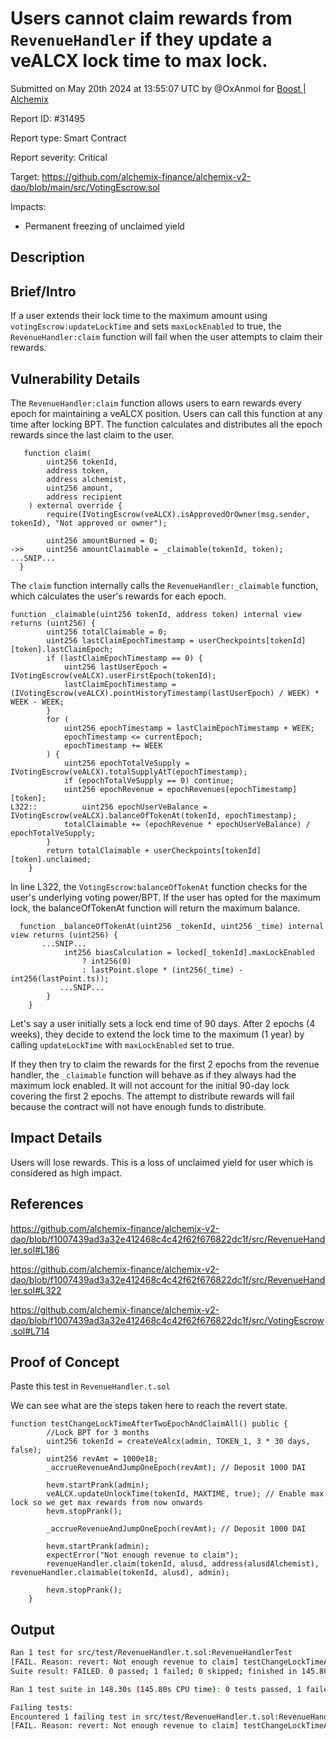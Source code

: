 
# Users cannot claim rewards from `RevenueHandler` if they update a veALCX lock time to max lock. 

Submitted on May 20th 2024 at 13:55:07 UTC by @OxAnmol for [Boost | Alchemix](https://immunefi.com/bounty/alchemix-boost/)

Report ID: #31495

Report type: Smart Contract

Report severity: Critical

Target: https://github.com/alchemix-finance/alchemix-v2-dao/blob/main/src/VotingEscrow.sol

Impacts:
- Permanent freezing of unclaimed yield

## Description
## Brief/Intro
If a user extends their lock time to the maximum amount using `votingEscrow:updateLockTime` and sets `maxLockEnabled` to true, the `RevenueHandler:claim` function will fail when the user attempts to claim their rewards.

## Vulnerability Details
The `RevenueHandler:claim` function allows users to earn rewards every epoch for maintaining a veALCX position. Users can call this function at any time after locking BPT. The function calculates and distributes all the epoch rewards since the last claim to the user.

```solidity
   function claim(
        uint256 tokenId,
        address token,
        address alchemist,
        uint256 amount,
        address recipient
    ) external override {
        require(IVotingEscrow(veALCX).isApprovedOrOwner(msg.sender, tokenId), "Not approved or owner");

        uint256 amountBurned = 0;
->>     uint256 amountClaimable = _claimable(tokenId, token);
...SNIP...
  }

```

The `claim` function internally calls the `RevenueHandler:_claimable` function, which calculates the user's rewards for each epoch.

```solidity
function _claimable(uint256 tokenId, address token) internal view returns (uint256) {
        uint256 totalClaimable = 0;
        uint256 lastClaimEpochTimestamp = userCheckpoints[tokenId][token].lastClaimEpoch;
        if (lastClaimEpochTimestamp == 0) {
            uint256 lastUserEpoch = IVotingEscrow(veALCX).userFirstEpoch(tokenId);
            lastClaimEpochTimestamp = (IVotingEscrow(veALCX).pointHistoryTimestamp(lastUserEpoch) / WEEK) * WEEK - WEEK;
        }
        for (
            uint256 epochTimestamp = lastClaimEpochTimestamp + WEEK;
            epochTimestamp <= currentEpoch;
            epochTimestamp += WEEK
        ) {
            uint256 epochTotalVeSupply = IVotingEscrow(veALCX).totalSupplyAtT(epochTimestamp);
            if (epochTotalVeSupply == 0) continue;
            uint256 epochRevenue = epochRevenues[epochTimestamp][token];
L322::          uint256 epochUserVeBalance = IVotingEscrow(veALCX).balanceOfTokenAt(tokenId, epochTimestamp);
            totalClaimable += (epochRevenue * epochUserVeBalance) / epochTotalVeSupply;
        }
        return totalClaimable + userCheckpoints[tokenId][token].unclaimed;
    }

```

In line L322, the `VotingEscrow:balanceOfTokenAt` function checks for the user's underlying voting power/BPT. If the user has opted for the maximum lock, the balanceOfTokenAt function will return the maximum balance.

```solidity
  function _balanceOfTokenAt(uint256 _tokenId, uint256 _time) internal view returns (uint256) {
       ...SNIP...
            int256 biasCalculation = locked[_tokenId].maxLockEnabled
                ? int256(0)
                : lastPoint.slope * (int256(_time) - int256(lastPoint.ts));
           ...SNIP...
        }
    }

```

Let's say a user initially sets a lock end time of 90 days. After 2 epochs (4 weeks), they decide to extend the lock time to the maximum (1 year) by calling `updateLockTime` with `maxLockEnabled` set to true.

If they then try to claim the rewards for the first 2 epochs from the revenue handler, the `_claimable` function will behave as if they always had the maximum lock enabled. It will not account for the initial 90-day lock covering the first 2 epochs. The attempt to distribute rewards will fail because the contract will not have enough funds to distribute.

## Impact Details
Users will lose rewards.
  This is a loss of unclaimed yield for user which is considered as high impact. 

## References
https://github.com/alchemix-finance/alchemix-v2-dao/blob/f1007439ad3a32e412468c4c42f62f676822dc1f/src/RevenueHandler.sol#L186

https://github.com/alchemix-finance/alchemix-v2-dao/blob/f1007439ad3a32e412468c4c42f62f676822dc1f/src/RevenueHandler.sol#L322

https://github.com/alchemix-finance/alchemix-v2-dao/blob/f1007439ad3a32e412468c4c42f62f676822dc1f/src/VotingEscrow.sol#L714


## Proof of Concept

Paste this test in `RevenueHandler.t.sol` 

We can see what are the steps taken here to reach the revert state.

```solidity
function testChangeLockTimeAfterTwoEpochAndClaimAll() public {
        //Lock BPT for 3 months
        uint256 tokenId = createVeAlcx(admin, TOKEN_1, 3 * 30 days, false);
        uint256 revAmt = 1000e18;
        _accrueRevenueAndJumpOneEpoch(revAmt); // Deposit 1000 DAI

        hevm.startPrank(admin);
        veALCX.updateUnlockTime(tokenId, MAXTIME, true); // Enable max lock so we get max rewards from now onwards
        hevm.stopPrank();

        _accrueRevenueAndJumpOneEpoch(revAmt); // Deposit 1000 DAI

        hevm.startPrank(admin);
        expectError("Not enough revenue to claim");
        revenueHandler.claim(tokenId, alusd, address(alusdAlchemist), revenueHandler.claimable(tokenId, alusd), admin);

        hevm.stopPrank();
    }
```

## Output

```bash
Ran 1 test for src/test/RevenueHandler.t.sol:RevenueHandlerTest
[FAIL. Reason: revert: Not enough revenue to claim] testChangeLockTimeAfterTwoEpochAndClaimAll() (gas: 3287974)
Suite result: FAILED. 0 passed; 1 failed; 0 skipped; finished in 145.80s (113.26s CPU time)

Ran 1 test suite in 148.30s (145.80s CPU time): 0 tests passed, 1 failed, 0 skipped (1 total tests)

Failing tests:
Encountered 1 failing test in src/test/RevenueHandler.t.sol:RevenueHandlerTest
[FAIL. Reason: revert: Not enough revenue to claim] testChangeLockTimeAfterTwoEpochAndClaimAll() (gas: 3287974)
```